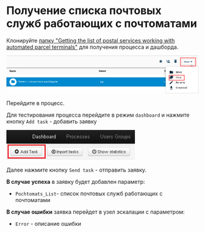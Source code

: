 # Получение списка почтовых служб работающих с почтоматами

Клонируйте [папку "Getting the list of postal services working with automated parcel terminals"](https://admin.corezoid.com/folder/conv/6081) для получения процесса и дашборда.

![](../img/copy_folder.png)

Перейдите в процесс.

Для тестирования процесса перейдите в режим `dashboard` и нажмите кнопку `Add task` - добавить заявку

![](../img/mandrill_dashboard.png)

Далее нажмите кнопку `Send task` - отправить заявку.

**В случае успеха** в заявку будет добавлен параметр:

* `Pochtomats_List`- список почтовых служб работающих с почтоматами

**В случае ошибки** заявка перейдет в узел эскалации с параметром:
* `Error` - описание ошибки
